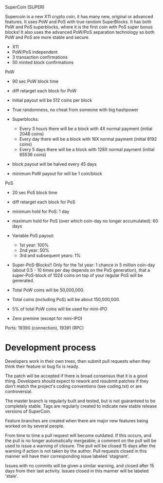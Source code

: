 SuperCoin (SUPER)

Supercoin is a new X11 crypto coin, it has many new, original or advanced features. It uses PoW and PoS with true random SuperBlocks. It has both PoW and PoS superblocks, where it is the first coin with PoS super bonus blocks! It also uses the advanced PoW/PoS separation technology so both PoW and PoS are more stable and secure.

- X11
- PoW/PoS independent
- 3 transaction confirmations 
- 50 minted block confirmations

PoW
- 90 sec PoW block time
- diff retarget each block for PoW
- Initial payout will be 512 coins per block
- True randomness, no cheat from someone with big hashpower
- Superblocks:
	- Every 3 hours there will be a block with 4X normal payment (initial 2048 coins)
	- Every day there will be a block with 16X normal payment (initial 8192 coins)
	- Every 5 days there will be a block with 128X normal payment (initial 65536 coins)

- block payout will be halved every 45 days
- minimum PoW payout for will be 1 coin/block

PoS
- 20 sec PoS block time
- diff retarget each block for PoS
- minimum hold for PoS: 1 day
- maximum hold for PoS (over which coin-day no longer accumulated): 60 days
- Variable PoS payout:
	- 1st year:  100%
	- 2nd year: 50%
	- 3rd and subsequent years: 1%

- Super-PoS-Blocks!! Only for the 1st year: 
	1 chance in 5 million coin-day (about 0.5 - 10 times per day depends on the PoS generation), that a super-PoS-block of 1024 coins on top of your regular PoS will be generated.

- Total PoW coins will be 50,000,000.
- Total coins (including PoS) will be about 150,000,000.

- 5% of total PoW coins will be used for mini-IPO

- Zero premine (except for mini-IPO)


Ports: 19390 (connection), 19391 (RPC)


Development process
===========================

Developers work in their own trees, then submit pull requests when
they think their feature or bug fix is ready.

The patch will be accepted if there is broad consensus that it is a
good thing.  Developers should expect to rework and resubmit patches
if they don't match the project's coding conventions (see coding.txt)
or are controversial.

The master branch is regularly built and tested, but is not guaranteed
to be completely stable. Tags are regularly created to indicate new
stable release versions of SuperCoin.

Feature branches are created when there are major new features being
worked on by several people.

From time to time a pull request will become outdated. If this occurs, and
the pull is no longer automatically mergeable; a comment on the pull will
be used to issue a warning of closure. The pull will be closed 15 days
after the warning if action is not taken by the author. Pull requests closed
in this manner will have their corresponding issue labeled 'stagnant'.

Issues with no commits will be given a similar warning, and closed after
15 days from their last activity. Issues closed in this manner will be 
labeled 'stale'.
